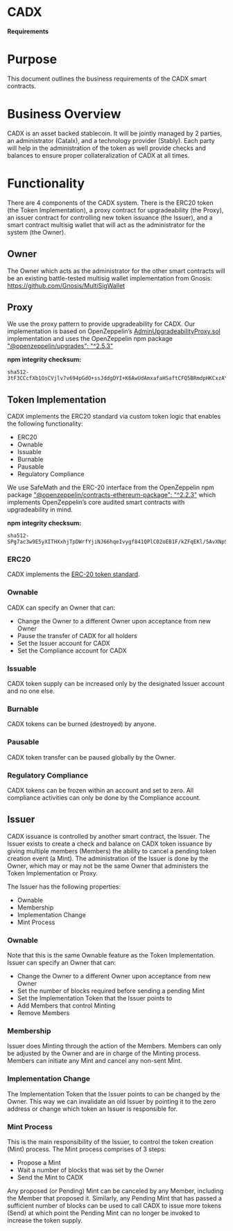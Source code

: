 
# CADX
**Requirements**
# Purpose
This document outlines the business requirements of the CADX smart contracts.
# Business Overview
CADX is an asset backed stablecoin. It will be jointly managed by 2 parties, an administrator (Catalx), and a technology provider (Stably). Each party will help in the administration of the token as well provide checks and balances to ensure proper collateralization of CADX at all times.
# Functionality
There are 4 components of the CADX system. There is the ERC20 token (the Token Implementation), a proxy contract for upgradeability (the Proxy), an issuer contract for controlling new token issuance (the Issuer), and a smart contract multisig wallet that will act as the administrator for the system (the Owner).
## Owner
The Owner which acts as the administrator for the other smart contracts will be an existing battle-tested multisig wallet implementation from Gnosis: https://github.com/Gnosis/MultiSigWallet

## Proxy
We use the proxy pattern to provide upgradeability for CADX. Our implementation is based on OpenZeppelin’s [AdminUpgradeabilityProxy.sol](https://github.com/OpenZeppelin/openzeppelin-sdk/blob/71c9ad77e0326db079e6a643eca8568ab316d4a9/packages/lib/contracts/upgradeability/AdminUpgradeabilityProxy.sol) implementation and uses the OpenZeppelin npm package ["@openzeppelin/upgrades": "^2.5.3"](https://www.npmjs.com/package/@openzeppelin/upgrades/v/2.5.3)

**npm integrity checksum:**
```
sha512-3tF3CCcfXb1OsCVjlv7v694pGdO+ssJddgDYI+K6AwUdAmxafaHSaftCFQ5BRmdpHKCxzAYrc2SSLHZpLpXl2g==
```
## Token Implementation
CADX implements the ERC20 standard via custom token logic that enables the following functionality:
* ERC20
* Ownable
* Issuable
* Burnable
* Pausable
* Regulatory Compliance

We use SafeMath and the ERC-20 interface from the OpenZeppelin npm package ["@openzeppelin/contracts-ethereum-package": "^2.2.3"](https://www.npmjs.com/package/@openzeppelin/contracts-ethereum-package/v/2.2.3) which implements OpenZeppelin’s core audited smart contracts with upgradeability in mind.

**npm integrity checksum:**
```
sha512-SPg7ac3w9E5yXITHXxhjTpDWrfYjiNJ66hqeIvygf841QPlC02oEB1F/kZFqEKl/5AvXNpSMKiBuCP13CGjChQ==
```
### ERC20
CADX implements the [ERC-20 token standard](https://github.com/ethereum/EIPs/blob/master/EIPS/eip-20.md).
### Ownable
CADX can specify an Owner that can:
* Change the Owner to a different Owner upon acceptance from new Owner
* Pause the transfer of CADX for all holders
* Set the Issuer account for CADX
* Set the Compliance account for CADX
### Issuable
CADX token supply can be increased only by the designated Issuer account and no one else.
### Burnable
CADX tokens can be burned (destroyed) by anyone.
### Pausable
CADX token transfer can be paused globally by the Owner.
### Regulatory Compliance
CADX tokens can be frozen within an account and set to zero. All compliance activities can only be done by the Compliance account.
## Issuer
CADX issuance is controlled by another smart contract, the Issuer. The Issuer exists to create a check and balance on CADX token issuance by giving multiple members (Members) the ability to cancel a pending token creation event (a Mint). The administration of the Issuer is done by the Owner, which may or may not be the same Owner that administers the Token Implementation or Proxy.

The Issuer has the following properties:
* Ownable
* Membership
* Implementation Change
* Mint Process
### Ownable
Note that this is the same Ownable feature as the Token Implementation.
Issuer can specify an Owner that can:
* Change the Owner to a different Owner upon acceptance from new Owner
* Set the number of blocks required before sending a pending Mint
* Set the Implementation Token that the Issuer points to
* Add Members that control Minting
* Remove Members
### Membership
Issuer does Minting through the action of the Members. Members can only be adjusted by the Owner and are in charge of the Minting process. Members can initiate any Mint and cancel any non-sent Mint.
### Implementation Change
The Implementation Token that the Issuer points to can be changed by the Owner. This way we can invalidate an old Issuer by pointing it to the zero address or change which token an Issuer is responsible for.
### Mint Process
This is the main responsibility of the Issuer, to control the token creation (Mint) process. The Mint process comprises of 3 steps:
* Propose a Mint
* Wait a number of blocks that was set by the Owner
* Send the Mint to CADX

Any proposed (or Pending) Mint can be canceled by any Member, including the Member that proposed it. Similarly, any Pending Mint that has passed a sufficient number of blocks can be used to call CADX to issue more tokens (Send) at which point the Pending Mint can no longer be invoked to increase the token supply.
